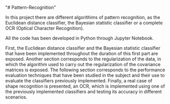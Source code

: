 "# Pattern-Recognition" 

In this project there are different algorithims of pattern recognition, as the Euclidean distance classifier, the Bayesian statistic classifier or a complete OCR (Optical Character Recognition). 

All the code has been developed in Python through Jupyter Notebook.

First, the Euclidean distance classifier and the Bayesian statistic classifier that have been implemented throughout the duration of this first part are exposed. Another section corresponds to the regularization of the data, in which the algorithm used to carry out the regularization of the covariance matrices is exposed. The following section corresponds to the performance evaluation techniques that have been studied in the subject and their use to evaluate the classifiers previously implemented. Finally, a real case of shape recognition is presented, an OCR, which is implemented using one of the previously implemented classifiers and testing its accuracy in different scenarios.
